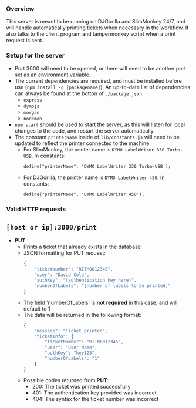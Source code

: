 ### **Overview**

This server is meant to be running on DJGorilla and SlimMonkey 24/7, and will handle automatically printing tickets when necessary in the workflow. It also talks to the client program and tampermonkey script when a print request is sent.

### **Setup for the server**

* Port 3000 will need to be opened, or there will need to be another port [set as an environment variable](https://stackoverflow.com/questions/13333221/how-to-change-value-of-process-env-port-in-node-js).
* The current dependencies are required, and must be installed before use (`npm install -g [packagename]`). An up-to-date list of dependencies can always be found at the botton of `./package.json`.
    * `express`
    * `dymojs`
    * `morgan`
    * `nodemon`
* `npm start` should be used to start the server, as this will listen for local changes to the code, and restart the server automatically.
* The constant `printerName` inside of `lib/constants.js` will need to be updated to reflect the printer connected to the machine.
    * For SlimMonkey, the printer name is `DYMO LabelWriter 330 Turbo-USB`. In constants: <br>
        ```
        define("printerName", 'DYMO LabelWriter 330 Turbo-USB');
        ```
    * For DJGorilla, the printer name is `DYMO LabelWriter 450`. In constants: <br>
        ```
        define("printerName", 'DYMO LabelWriter 450');
        ```

### **Valid HTTP requests**

## **`[host or ip]:3000/print`**

* **PUT**
    * Prints a ticket that already exists in the database
    * JSON formatting for PUT request:
        ```javascript
        {
            "ticketNumber": "RITM0012345",
            "user": "David Cole",
            "authKey": "[authentication key here]",
            "numberOfLabels": "[number of labels to be printed]"
        }
        ```
    * The field 'numberOfLabels' is **not required** in this case, and will default to 1
    * The data will be returned in the following format:
        ```javascript
        {
            "message": "Ticket printed",
            "ticketInfo": {
                "ticketNumber": "RITM0012345",
                "user": "User Name",
                "authKey": "key123",
                "numberOfLabels": "1"
            }
        }
        ```
    * Possible codes returned from **PUT**:
        * 200: The ticket was printed successfully
        * 401: The authentication key provided was incorrect
        * 404: The syntax for the ticket number was incorrect
    

    
